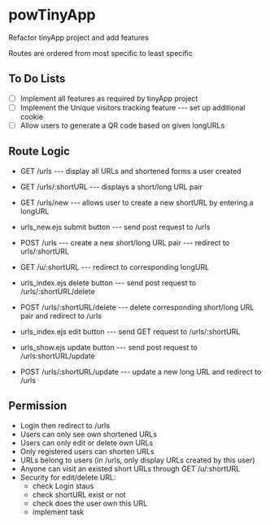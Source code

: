 # powTinyApp
Refactor tinyApp project and add features

Routes are ordered from most specific to least specific

## To Do Lists
- [ ] Implement all features as required by tinyApp project
- [ ] Implement the Unique visitors tracking feature --- set up additional cookie
- [ ] Allow users to generate a QR code based on given longURLs

## Route Logic

- GET /urls --- display all URLs and shortened forms a user created

- GET /urls/:shortURL --- displays a short/long URL pair

- GET /urls/new --- allows user to create a new shortURL by entering a longURL 

- urls_new.ejs submit button --- send post request to /urls

- POST /urls --- create a new short/long URL pair --- redirect to urls/:shortURL

- GET /u/:shortURL --- redirect to corresponding longURL

- urls_index.ejs delete button --- send post request to /urls/:shortURL/delete

- POST /urls/:shortURL/delete --- delete corresponding short/long URL pair and redirect to /urls

- urls_index.ejs edit button --- send GET request to /urls/:shortURL

- urls_show.ejs update button --- send post request to /urls:shortURL/update

- POST /urls/:shortURL/update --- update a new long URL and redirect to /urls

## Permission
- Login then redirect to /urls
- Users can only see own shortened URLs
- Users can only edit or delete own URLs
- Only registered users can shorten URLs
- URLs belong to users (in /urls, only display URLs created by this user)
- Anyone can visit an existed short URLs through GET /u/:shortURL
- Security for edit/delete URL:
  - check Login staus
  - check shortURL exist or not
  - check does the user own this URL
  - implement task

  

